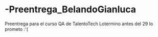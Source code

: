 # -Preentrega_BelandoGianluca
Preentrega para el curso QA de TalentoTech
Lotermino antes del 29 lo prometo :'(
